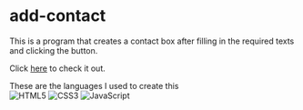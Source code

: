 # add-contact

This is a program that creates a contact box after filling in the required texts and clicking the button.

Click [here](https://Joseph-Wil.github.io/add-contact/) to check it out.


These are the languages I used to create this
<br>
![HTML5](https://img.shields.io/badge/html5-%23E34F26.svg?style=for-the-badge&logo=html5&logoColor=white)
![CSS3](https://img.shields.io/badge/css3-%231572B6.svg?style=for-the-badge&logo=css3&logoColor=white)
![JavaScript](https://img.shields.io/badge/javascript-%23323330.svg?style=for-the-badge&logo=javascript&logoColor=%23F7DF1E)
